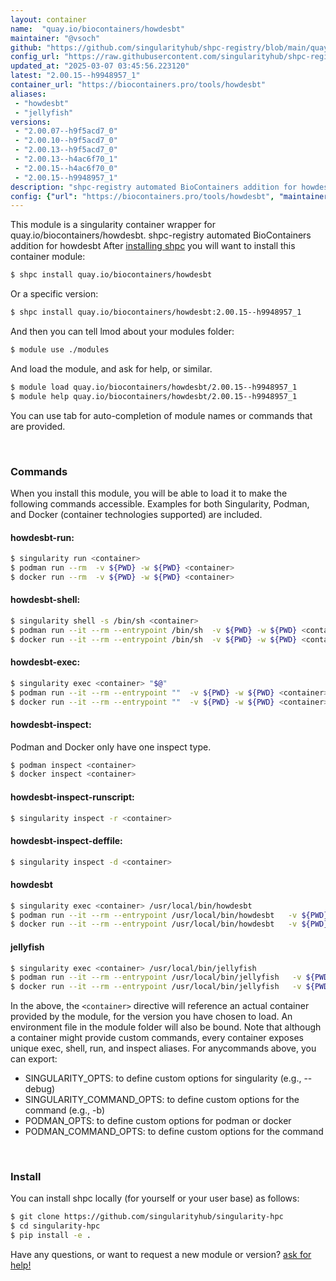 ```yaml
---
layout: container
name:  "quay.io/biocontainers/howdesbt"
maintainer: "@vsoch"
github: "https://github.com/singularityhub/shpc-registry/blob/main/quay.io/biocontainers/howdesbt/container.yaml"
config_url: "https://raw.githubusercontent.com/singularityhub/shpc-registry/main/quay.io/biocontainers/howdesbt/container.yaml"
updated_at: "2025-03-07 03:45:56.223120"
latest: "2.00.15--h9948957_1"
container_url: "https://biocontainers.pro/tools/howdesbt"
aliases:
 - "howdesbt"
 - "jellyfish"
versions:
 - "2.00.07--h9f5acd7_0"
 - "2.00.10--h9f5acd7_0"
 - "2.00.13--h9f5acd7_0"
 - "2.00.13--h4ac6f70_1"
 - "2.00.15--h4ac6f70_0"
 - "2.00.15--h9948957_1"
description: "shpc-registry automated BioContainers addition for howdesbt"
config: {"url": "https://biocontainers.pro/tools/howdesbt", "maintainer": "@vsoch", "description": "shpc-registry automated BioContainers addition for howdesbt", "latest": {"2.00.15--h9948957_1": "sha256:ccb7ba86c122f575b2f2e63fb1093d70da65fbecbf3289101127f837f146abc7"}, "tags": {"2.00.07--h9f5acd7_0": "sha256:2f65d9482b045fee7237abc8295ca7541649dee872d2955fe49770578186302d", "2.00.10--h9f5acd7_0": "sha256:605d4b3eb0ad1a35393757afab0d2014d0342e8cdefac3c39197602e28e4fdc1", "2.00.13--h9f5acd7_0": "sha256:cf639774810dc2849ca78bdbf439c284140703c9c6eaa41a1e7f6fa04918b1cc", "2.00.13--h4ac6f70_1": "sha256:572af9027e579c185865e7fc7306fef3d4851728c91ae0e2e925d51a6650e1da", "2.00.15--h4ac6f70_0": "sha256:e336faa151a01746fce26545e38ec23ccc302375fea084581dff410432da5202", "2.00.15--h9948957_1": "sha256:ccb7ba86c122f575b2f2e63fb1093d70da65fbecbf3289101127f837f146abc7"}, "docker": "quay.io/biocontainers/howdesbt", "aliases": {"howdesbt": "/usr/local/bin/howdesbt", "jellyfish": "/usr/local/bin/jellyfish"}}
---
```


This module is a singularity container wrapper for quay.io/biocontainers/howdesbt.
shpc-registry automated BioContainers addition for howdesbt
After [installing shpc](#install) you will want to install this container module:


```bash
$ shpc install quay.io/biocontainers/howdesbt
```

Or a specific version:

```bash
$ shpc install quay.io/biocontainers/howdesbt:2.00.15--h9948957_1
```

And then you can tell lmod about your modules folder:

```bash
$ module use ./modules
```

And load the module, and ask for help, or similar.

```bash
$ module load quay.io/biocontainers/howdesbt/2.00.15--h9948957_1
$ module help quay.io/biocontainers/howdesbt/2.00.15--h9948957_1
```

You can use tab for auto-completion of module names or commands that are provided.

<br>

### Commands

When you install this module, you will be able to load it to make the following commands accessible.
Examples for both Singularity, Podman, and Docker (container technologies supported) are included.

#### howdesbt-run:

```bash
$ singularity run <container>
$ podman run --rm  -v ${PWD} -w ${PWD} <container>
$ docker run --rm  -v ${PWD} -w ${PWD} <container>
```

#### howdesbt-shell:

```bash
$ singularity shell -s /bin/sh <container>
$ podman run --it --rm --entrypoint /bin/sh  -v ${PWD} -w ${PWD} <container>
$ docker run --it --rm --entrypoint /bin/sh  -v ${PWD} -w ${PWD} <container>
```

#### howdesbt-exec:

```bash
$ singularity exec <container> "$@"
$ podman run --it --rm --entrypoint ""  -v ${PWD} -w ${PWD} <container> "$@"
$ docker run --it --rm --entrypoint ""  -v ${PWD} -w ${PWD} <container> "$@"
```

#### howdesbt-inspect:

Podman and Docker only have one inspect type.

```bash
$ podman inspect <container>
$ docker inspect <container>
```

#### howdesbt-inspect-runscript:

```bash
$ singularity inspect -r <container>
```

#### howdesbt-inspect-deffile:

```bash
$ singularity inspect -d <container>
```


#### howdesbt

```bash
$ singularity exec <container> /usr/local/bin/howdesbt
$ podman run --it --rm --entrypoint /usr/local/bin/howdesbt   -v ${PWD} -w ${PWD} <container> -c " $@"
$ docker run --it --rm --entrypoint /usr/local/bin/howdesbt   -v ${PWD} -w ${PWD} <container> -c " $@"
```


#### jellyfish

```bash
$ singularity exec <container> /usr/local/bin/jellyfish
$ podman run --it --rm --entrypoint /usr/local/bin/jellyfish   -v ${PWD} -w ${PWD} <container> -c " $@"
$ docker run --it --rm --entrypoint /usr/local/bin/jellyfish   -v ${PWD} -w ${PWD} <container> -c " $@"
```



In the above, the `<container>` directive will reference an actual container provided
by the module, for the version you have chosen to load. An environment file in the
module folder will also be bound. Note that although a container
might provide custom commands, every container exposes unique exec, shell, run, and
inspect aliases. For anycommands above, you can export:

 - SINGULARITY_OPTS: to define custom options for singularity (e.g., --debug)
 - SINGULARITY_COMMAND_OPTS: to define custom options for the command (e.g., -b)
 - PODMAN_OPTS: to define custom options for podman or docker
 - PODMAN_COMMAND_OPTS: to define custom options for the command

<br>

### Install

You can install shpc locally (for yourself or your user base) as follows:

```bash
$ git clone https://github.com/singularityhub/singularity-hpc
$ cd singularity-hpc
$ pip install -e .
```

Have any questions, or want to request a new module or version? [ask for help!](https://github.com/singularityhub/singularity-hpc/issues)
